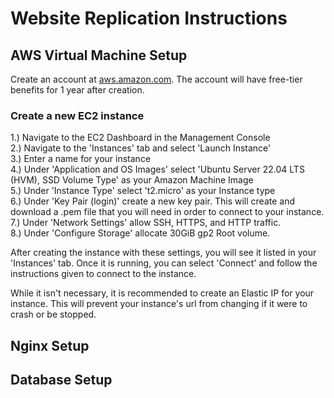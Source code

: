 # Website Replication Instructions
## AWS Virtual Machine Setup
Create an account at [aws.amazon.com](https://aws.amazon.com/).
The account will have free-tier benefits for 1 year after creation.
### Create a new EC2 instance
1.) Navigate to the EC2 Dashboard in the Management Console\
2.) Navigate to the 'Instances' tab and select 'Launch Instance'\
3.) Enter a name for your instance\
4.) Under 'Application and OS Images' select 'Ubuntu Server 22.04 LTS (HVM), SSD Volume Type' as your Amazon Machine Image\
5.) Under 'Instance Type' select 't2.micro' as your Instance type\
6.) Under 'Key Pair (login)' create a new key pair. This will create and download a .pem file that you will need in order to connect to your instance.\
7.) Under 'Network Settings' allow SSH, HTTPS, and HTTP traffic.\
8.) Under 'Configure Storage' allocate 30GiB gp2 Root volume.

After creating the instance with these settings, you will see it listed in your 'Instances' tab. Once it is running, you can select 'Connect' and follow the instructions given to connect to the instance.

While it isn't necessary, it is recommended to create an Elastic IP for your instance. This will prevent your instance's url from changing if it were to crash or be stopped.

## Nginx Setup

## Database Setup
